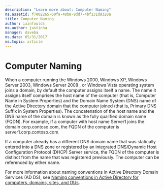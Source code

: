 ```yaml
---
description: "Learn more about: Computer Naming"
ms.assetid: f7002265-60fa-40b8-9dd7-4bf131d9320a
title: Computer Naming
author: iainfoulds
ms.author: justinha
manager: daveba
ms.date: 05/31/2017
ms.topic: article
---
```


# Computer Naming

When a computer running the Windows 2000, Windows XP, Windows Server 2003,  Windows Server 2008 , or Windows Vista operating system joins a domain, by default the computer assigns itself a name. The name it assigns itself comprises the host name of the computer (that is, Computer Name in System Properties) and the Domain Name System (DNS) name of the Active Directory domain that the computer joined (that is, Primary DNS Suffix in System Properties). The concatenation of the host name and the DNS name of the domain is known as the fully qualified domain name (FQDN). For example, if a computer with host name Server1 joins the domain corp.contoso.com, the FQDN of the computer is server1.corp.contoso.com.

If a computer already has a different DNS domain name that was statically entered into a DNS zone or registered by an integrated DNS/Dynamic Host Configuration Protocol (DHCP) Server service, the FQDN of the computer is distinct from the name that was registered previously. The computer can be referenced by either name.

For more information about naming conventions in Active Directory Domain Services (AD DS), see [Naming conventions in Active Directory for computers, domains, sites, and OUs](https://support.microsoft.com/help/909264/).

